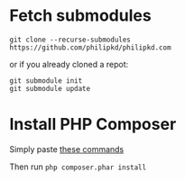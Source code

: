 # Fetch submodules

`git clone --recurse-submodules https://github.com/philipkd/philipkd.com`

or if you already cloned a repot:

`git submodule init`  
`git submodule update`

# Install PHP Composer

Simply paste [these commands](https://getcomposer.org/download/)

Then run `php composer.phar install`